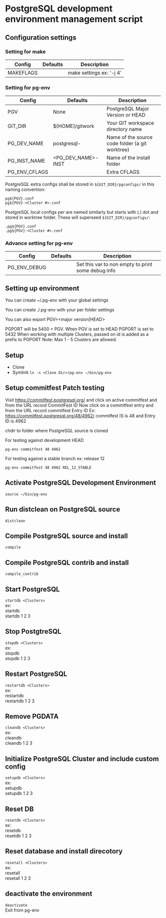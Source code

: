 # PostgreSQL development environment management script

## Configuration settings

### Setting for make

| Config | Defaults | Description |
| --- | --- | --- |
| MAKEFLAGS | | make settings ex: '-j 4'|

### Setting for pg-env 

| Config | Defaults | Description |
| --- | --- | --- |
| PGV | None | PostgreSQL Major Version or HEAD |
| GIT_DIR | ${HOME}/gitwork | Your GIT workspace directory name |
| PG_DEV_NAME | postgresql-<PGV> | Name of the source code folder (a git worktree) |
| PG_INST_NAME | <PG_DEV_NAME>-INST | Name of the install folder |
| PG_ENV_CFLAGS | | Extra CFLAGS |

PostgreSQL extra configs shall be stored in `${GIT_DIR}/pgconfigs/` in this naming convention:
```
pg${PGV}.conf
pg${PGV}-<Cluster #>.conf
```

PostgreSQL local configs per are named similarly but starts with (.) dot and stored in worktree folder. These will superseed `${GIT_DIR}/pgconfigs/`:

```
.pg${PGV}.conf
.pg${PGV}-<Cluster #>.conf
```

### Advance setting for pg-env 

| Config | Defaults | Description |
| --- | --- | --- |
| PG_ENV_DEBUG | | Set this var to non empty to print some debug info |

## Setting up environment

You can create ~/.pg-env with your global settings

You can create ./.pg-env with your per folder settings

You can also export PGV=<major version|HEAD>

PGPORT will be 5400 + PGV. When PGV is set to HEAD PGPORT is set to 5432
When working with multiple Clusters, passed on id is added as a prefix to PGPORT
Note: Max 1 - 5 Clusters are allowed.

## Setup

- Clone  
- Symlink `ln -s <Clone Dir>/pg-env ~/bin/pg-env`  

## Setup commitfest Patch testing

Visit https://commitfest.postgresql.org/ and click on active commitfest and from the URL record CommitFest ID
Now click on a commitfest entry and from the URL record commitfest Entry ID
Ex: https://commitfest.postgresql.org/48/4962/  commitfest IS is 48 and Entry ID is 4962

chdir to folder where PostgreSQL source is cloned

For testing against development HEAD

`pg-env commitfest 48 4962`

For testing against a stable branch ex: release 12

`pg-env commitfest 48 4962 REL_12_STABLE`

## Activate PostgreSQL Development Environment
`source ~/bin/pg-env`  

## Run distclean on PostgreSQL source
`distclean`  

## Compile PostgreSQL source and install
`compile`  

## Compile PostgreSQL contrib and install
`compile_contrib`  

## Start PostgreSQL
`startdb <Clusters>`  
ex:  
  startdb  
  startdb 1 2 3  

## Stop PostgtreSQL
`stopdb <Clusters>`  
ex:  
  stopdb  
  stopdb 1 2 3  

## Restart PostgreSQL
`restartdb <Clusters>`  
ex:  
  restartdb  
  restartdb 1 2 3  

## Remove PGDATA
`cleandb <Clusters>`  
ex:  
  cleandb  
  cleandb 1 2 3  

## Initialize PostgreSQL Cluster and include custom config
`setupdb <Clusters>`  
ex:  
  setupdb  
  setupdb 1 2 3  

## Reset DB
`resetdb <Clusters>`  
ex:  
  resetdb  
  resetdb 1 2 3  

## Reset database and install direcotory
`resetall <Clusters>`  
ex:  
  resetall  
  resetall 1 2 3  

## deactivate the environment
`deactivate`  
Exit from pg-env  

